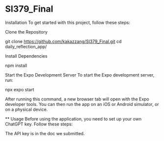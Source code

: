 # SI379_Final

Installation
To get started with this project, follow these steps:

Clone the Repository

git clone https://github.com/kakazzang/SI379_Final.git
cd daily_reflection_app/

Install Dependencies

npm install


Start the Expo Development Server
To start the Expo development server, run:

npx expo start

After running this command, a new browser tab will open with the Expo developer tools. You can then run the app on an iOS or Android simulator, or on a physical device.

**
Usage
Before using the application, you need to set up your own ChatGPT key. Follow these steps:

The API key is in the doc we submitted. 
